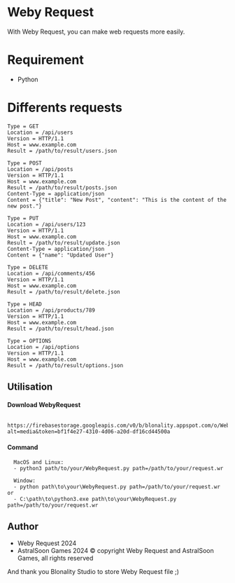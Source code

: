 
# Weby Request

With Weby Request, you can make web requests more easily.

# Requirement
- Python

# Differents requests
```http
Type = GET
Location = /api/users
Version = HTTP/1.1
Host = www.example.com
Result = /path/to/result/users.json

Type = POST
Location = /api/posts
Version = HTTP/1.1
Host = www.example.com
Result = /path/to/result/posts.json
Content-Type = application/json
Content = {"title": "New Post", "content": "This is the content of the new post."}

Type = PUT
Location = /api/users/123
Version = HTTP/1.1
Host = www.example.com
Result = /path/to/result/update.json
Content-Type = application/json
Content = {"name": "Updated User"}

Type = DELETE
Location = /api/comments/456
Version = HTTP/1.1
Host = www.example.com
Result = /path/to/result/delete.json

Type = HEAD
Location = /api/products/789
Version = HTTP/1.1
Host = www.example.com
Result = /path/to/result/head.json

Type = OPTIONS
Location = /api/options
Version = HTTP/1.1
Host = www.example.com
Result = /path/to/result/options.json
```


## Utilisation

#### Download WebyRequest

```link
  https://firebasestorage.googleapis.com/v0/b/blonality.appspot.com/o/WebyRequest.py?alt=media&token=bf1f4e27-4310-4d06-a20d-df16cd44500a
```

#### Command

```link
  MacOS and Linux:
  - python3 path/to/your/WebyRequest.py path=/path/to/your/request.wr

  Window:
  - python path\to\your\WebyRequest.py path=/path/to/your/request.wr
or
  - C:\path\to\python3.exe path\to\your\WebyRequest.py path=/path/to/your/request.wr

```

## Author

- Weby Request 2024
- AstralSoon Games 2024
© copyright Weby Request and AstralSoon Games, all rights reserved 

And thank you Blonality Studio to store Weby Request file ;)
